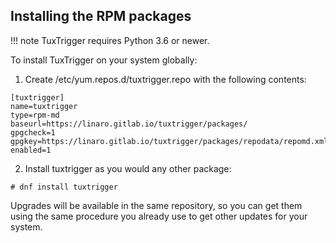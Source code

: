 
## Installing the RPM packages 


!!! note
    TuxTrigger requires Python 3.6 or newer.


To install TuxTrigger on your system globally:

1. Create /etc/yum.repos.d/tuxtrigger.repo with the following contents:

```shell
[tuxtrigger]
name=tuxtrigger
type=rpm-md
baseurl=https://linaro.gitlab.io/tuxtrigger/packages/
gpgcheck=1
gpgkey=https://linaro.gitlab.io/tuxtrigger/packages/repodata/repomd.xml.key
enabled=1
```

2. Install tuxtrigger as you would any other package:

```shell
# dnf install tuxtrigger
```

Upgrades will be available in the same repository, so you can get them using the same procedure you already use to get other updates for your system.

